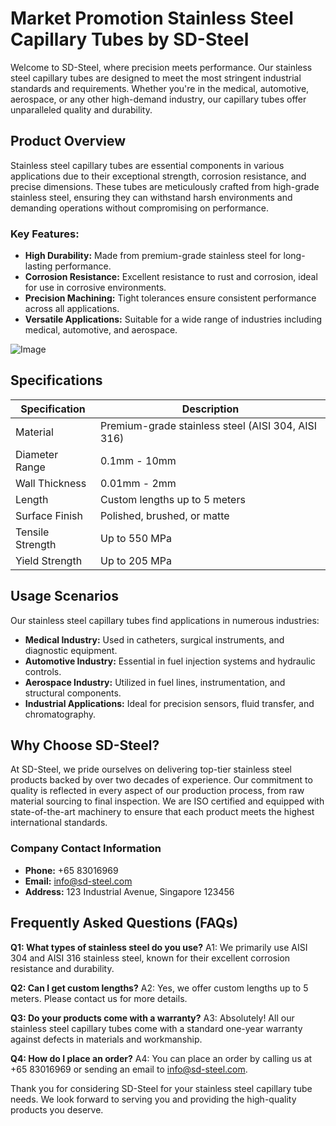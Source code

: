# Market Promotion Stainless Steel Capillary Tubes by SD-Steel

Welcome to SD-Steel, where precision meets performance. Our stainless steel capillary tubes are designed to meet the most stringent industrial standards and requirements. Whether you're in the medical, automotive, aerospace, or any other high-demand industry, our capillary tubes offer unparalleled quality and durability.

## Product Overview

Stainless steel capillary tubes are essential components in various applications due to their exceptional strength, corrosion resistance, and precise dimensions. These tubes are meticulously crafted from high-grade stainless steel, ensuring they can withstand harsh environments and demanding operations without compromising on performance.

### Key Features:
- **High Durability:** Made from premium-grade stainless steel for long-lasting performance.
- **Corrosion Resistance:** Excellent resistance to rust and corrosion, ideal for use in corrosive environments.
- **Precision Machining:** Tight tolerances ensure consistent performance across all applications.
- **Versatile Applications:** Suitable for a wide range of industries including medical, automotive, and aerospace.

![Image](https://github.com/user-attachments/assets/2567258e-e124-4816-932d-1809bd27ef0b)

## Specifications

| Specification       | Description                                                                 |
|---------------------|-----------------------------------------------------------------------------|
| Material            | Premium-grade stainless steel (AISI 304, AISI 316)                           |
| Diameter Range      | 0.1mm - 10mm                                                                |
| Wall Thickness      | 0.01mm - 2mm                                                                |
| Length              | Custom lengths up to 5 meters                                               |
| Surface Finish      | Polished, brushed, or matte                                                 |
| Tensile Strength    | Up to 550 MPa                                                               |
| Yield Strength      | Up to 205 MPa                                                               |

## Usage Scenarios

Our stainless steel capillary tubes find applications in numerous industries:

- **Medical Industry:** Used in catheters, surgical instruments, and diagnostic equipment.
- **Automotive Industry:** Essential in fuel injection systems and hydraulic controls.
- **Aerospace Industry:** Utilized in fuel lines, instrumentation, and structural components.
- **Industrial Applications:** Ideal for precision sensors, fluid transfer, and chromatography.

## Why Choose SD-Steel?

At SD-Steel, we pride ourselves on delivering top-tier stainless steel products backed by over two decades of experience. Our commitment to quality is reflected in every aspect of our production process, from raw material sourcing to final inspection. We are ISO certified and equipped with state-of-the-art machinery to ensure that each product meets the highest international standards.

### Company Contact Information
- **Phone:** +65 83016969
- **Email:** info@sd-steel.com
- **Address:** 123 Industrial Avenue, Singapore 123456

## Frequently Asked Questions (FAQs)

**Q1: What types of stainless steel do you use?**
A1: We primarily use AISI 304 and AISI 316 stainless steel, known for their excellent corrosion resistance and durability.

**Q2: Can I get custom lengths?**
A2: Yes, we offer custom lengths up to 5 meters. Please contact us for more details.

**Q3: Do your products come with a warranty?**
A3: Absolutely! All our stainless steel capillary tubes come with a standard one-year warranty against defects in materials and workmanship.

**Q4: How do I place an order?**
A4: You can place an order by calling us at +65 83016969 or sending an email to info@sd-steel.com.

Thank you for considering SD-Steel for your stainless steel capillary tube needs. We look forward to serving you and providing the high-quality products you deserve.